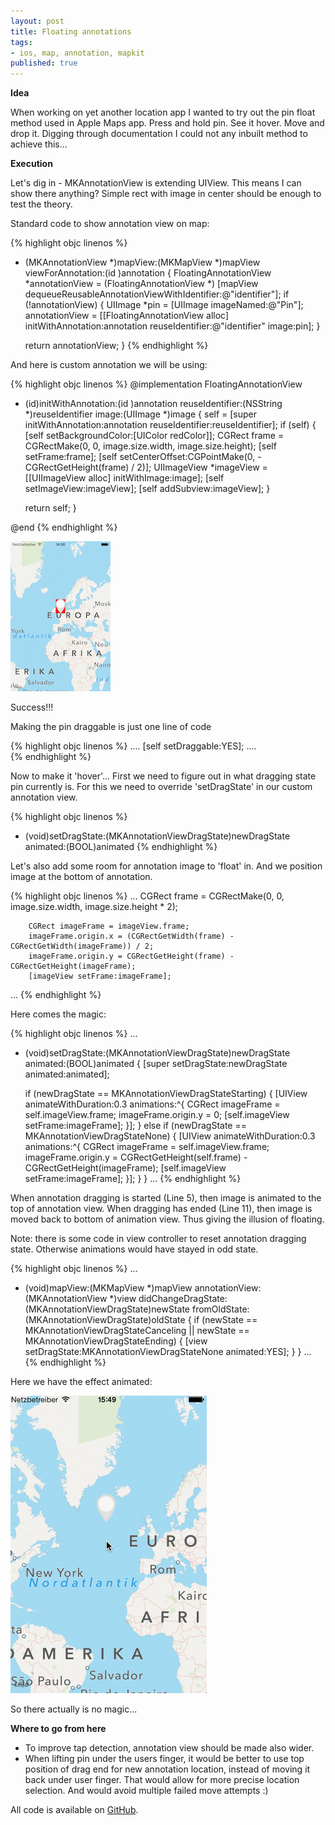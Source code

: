 ```yaml
---
layout: post
title: Floating annotations
tags:
- ios, map, annotation, mapkit
published: true
---
```


**Idea**

When working on yet another location app I wanted to try out the pin float method used
in Apple Maps app. Press and hold pin. See it hover. Move and drop it. Digging through
documentation I could not any inbuilt method to achieve this...

**Execution**

Let's dig in - MKAnnotationView is extending UIView. This means I can show there anything?
Simple rect with image in center should be enough to test the theory.

Standard code to show annotation view on map:

{% highlight objc linenos %}
- (MKAnnotationView *)mapView:(MKMapView *)mapView 
            viewForAnnotation:(id <MKAnnotation>)annotation {
    FloatingAnnotationView *annotationView 
        = (FloatingAnnotationView *) [mapView dequeueReusableAnnotationViewWithIdentifier:@"identifier"];
    if (!annotationView) {
        UIImage *pin = [UIImage imageNamed:@"Pin"];
        annotationView = [[FloatingAnnotationView alloc] initWithAnnotation:annotation 
                                                           reuseIdentifier:@"identifier" 
                                                                     image:pin];
    }

    return annotationView;
}
{% endhighlight %}

And here is custom annotation we will be using:

{% highlight objc linenos %}
@implementation FloatingAnnotationView

- (id)initWithAnnotation:(id <MKAnnotation>)annotation 
         reuseIdentifier:(NSString *)reuseIdentifier 
                   image:(UIImage *)image {
    self = [super initWithAnnotation:annotation reuseIdentifier:reuseIdentifier];
    if (self) {
        [self setBackgroundColor:[UIColor redColor]];
        CGRect frame = CGRectMake(0, 0, image.size.width, image.size.height);
        [self setFrame:frame];
        [self setCenterOffset:CGPointMake(0, -CGRectGetHeight(frame) / 2)];
        UIImageView *imageView = [[UIImageView alloc] initWithImage:image];
        [self setImageView:imageView];
        [self addSubview:imageView];
    }

    return self;
}

@end
{% endhighlight %}

![Custom pin on map](/images/lifter/Lifter-shot-001.png)

Success!!!

Making the pin draggable is just one line of code

{% highlight objc linenos %}
....
        [self setDraggable:YES];
....        
{% endhighlight %}

Now to make it 'hover'... First we need to figure out in what dragging state pin currently
is. For this we need to override 'setDragState' in our custom annotation view.

{% highlight objc linenos %}
- (void)setDragState:(MKAnnotationViewDragState)newDragState animated:(BOOL)animated
{% endhighlight %}

Let's also add some room for annotation image to 'float' in. And we position image at
the bottom of annotation.

{% highlight objc linenos %}
...
        CGRect frame = CGRectMake(0, 0, image.size.width, image.size.height * 2);

        CGRect imageFrame = imageView.frame;
        imageFrame.origin.x = (CGRectGetWidth(frame) - CGRectGetWidth(imageFrame)) / 2;
        imageFrame.origin.y = CGRectGetHeight(frame) - CGRectGetHeight(imageFrame);
        [imageView setFrame:imageFrame];
...
{% endhighlight %}

Here comes the magic:

{% highlight objc linenos %}
...
- (void)setDragState:(MKAnnotationViewDragState)newDragState animated:(BOOL)animated {
    [super setDragState:newDragState animated:animated];

    if (newDragState == MKAnnotationViewDragStateStarting) {
        [UIView animateWithDuration:0.3 animations:^{
            CGRect imageFrame = self.imageView.frame;
            imageFrame.origin.y = 0;
            [self.imageView setFrame:imageFrame];
        }];
    } else if (newDragState == MKAnnotationViewDragStateNone) {
        [UIView animateWithDuration:0.3 animations:^{
            CGRect imageFrame = self.imageView.frame;
            imageFrame.origin.y = CGRectGetHeight(self.frame) - CGRectGetHeight(imageFrame);
            [self.imageView setFrame:imageFrame];
        }];
    }
}
...
{% endhighlight %}

When annotation dragging is started (Line 5), then image is animated
to the top of annotation view. When dragging has ended (Line 11), then
image is moved back to bottom of animation view. Thus giving the illusion of floating.

Note: there is some code in view controller to reset annotation dragging state. Otherwise
animations would have stayed in odd state.

{% highlight objc linenos %}
...
- (void)mapView:(MKMapView *)mapView annotationView:(MKAnnotationView *)view 
                                 didChangeDragState:(MKAnnotationViewDragState)newState 
                                       fromOldState:(MKAnnotationViewDragState)oldState {
    if (newState == MKAnnotationViewDragStateCanceling || newState == MKAnnotationViewDragStateEnding) {
        [view setDragState:MKAnnotationViewDragStateNone animated:YES];
    }
}
...
{% endhighlight %}

Here we have the effect animated:

![Animated pin on map](/images/lifter/Lifter.gif)

So there actually is no magic...


**Where to go from here**

* To improve tap detection, annotation view should be made also wider.
* When lifting pin under the users finger, it would be better to use top position of drag
end for new annotation location, instead of moving it back under user finger. That would
allow for more precise location selection. And would avoid multiple failed move attempts :)

All code is available on [GitHub][1].

[1]: https://github.com/jaanussiim/ios-demo-lifter